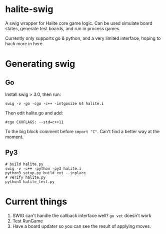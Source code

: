 # halite-swig

A swig wrapper for Halite core game logic. Can be used simulate board states, generate test boards, and run in process games.

Currently only supports go & python, and a very limited interface, hoping to hack more in here.

# Generating swig

## Go

Install swig > 3.0, then run:

```shell
swig -v -go -cgo -c++ -intgosize 64 halite.i 
```

Then edit halite.go and add:

```
#cgo CXXFLAGS: --std=c++11
```

To the big block comment before `import "C"`. Can't find a better way at the moment.

## Py3

```shell
# build halite.py
swig -v -c++ -python -py3 halite.i 
python3 setup.py build_ext --inplace
# verify halite.py
python3 halite_test.py
```

# Current things

1. SWIG can't handle the callback interface well? `go vet` doesn't work
1. Test RunGame
1. Have a board updater so you can see the result of applying moves.

